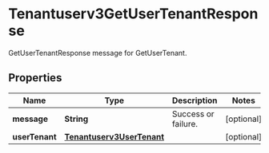 

# Tenantuserv3GetUserTenantResponse

GetUserTenantResponse message for GetUserTenant.

## Properties

| Name | Type | Description | Notes |
|------------ | ------------- | ------------- | -------------|
|**message** | **String** | Success or failure. |  [optional] |
|**userTenant** | [**Tenantuserv3UserTenant**](Tenantuserv3UserTenant.md) |  |  [optional] |



